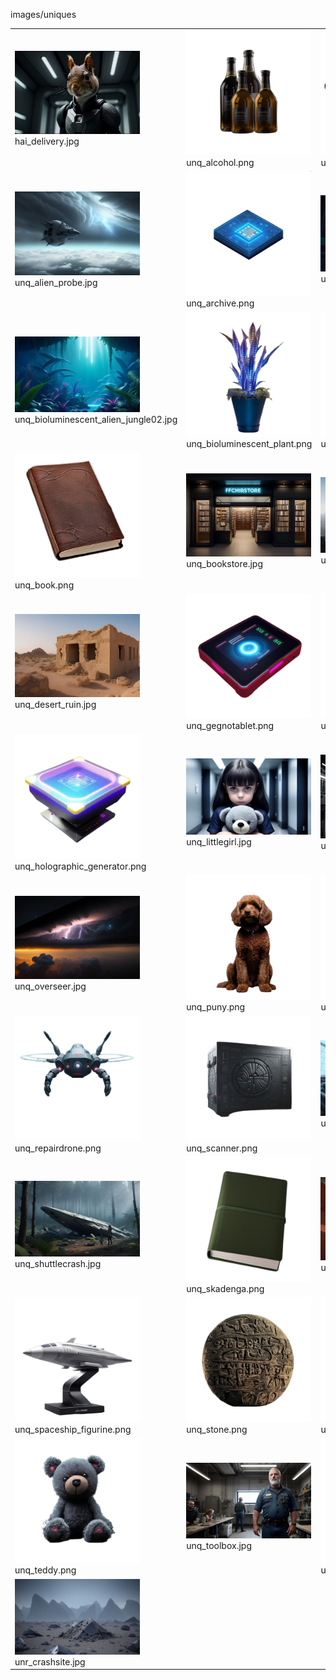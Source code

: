 images/uniques
<table>
	<tr>
		<td><img src="https://github.com/zuckung/endless-sky-plugins-graphics/blob/main/images/uniques/hai_delivery.jpg?raw=true" width="200"><br>
hai_delivery.jpg</td>
		<td><img src="https://github.com/zuckung/endless-sky-plugins-graphics/blob/main/images/uniques/unq_alcohol.png?raw=true" width="200"><br>
unq_alcohol.png</td>
		<td><img src="https://github.com/zuckung/endless-sky-plugins-graphics/blob/main/images/uniques/unq_alien_handgun.png?raw=true" width="200"><br>
unq_alien_handgun.png</td>
	</tr>
	<tr>
		<td><img src="https://github.com/zuckung/endless-sky-plugins-graphics/blob/main/images/uniques/unq_alien_probe.jpg?raw=true" width="200"><br>
unq_alien_probe.jpg</td>
		<td><img src="https://github.com/zuckung/endless-sky-plugins-graphics/blob/main/images/uniques/unq_archive.png?raw=true" width="200"><br>
unq_archive.png</td>
		<td><img src="https://github.com/zuckung/endless-sky-plugins-graphics/blob/main/images/uniques/unq_bioluminescent_alien_jungle01.jpg?raw=true" width="200"><br>
unq_bioluminescent_alien_jungle01.jpg</td>
	</tr>
	<tr>
		<td><img src="https://github.com/zuckung/endless-sky-plugins-graphics/blob/main/images/uniques/unq_bioluminescent_alien_jungle02.jpg?raw=true" width="200"><br>
unq_bioluminescent_alien_jungle02.jpg</td>
		<td><img src="https://github.com/zuckung/endless-sky-plugins-graphics/blob/main/images/uniques/unq_bioluminescent_plant.png?raw=true" width="200"><br>
unq_bioluminescent_plant.png</td>
		<td><img src="https://github.com/zuckung/endless-sky-plugins-graphics/blob/main/images/uniques/unq_bioreactor.png?raw=true" width="200"><br>
unq_bioreactor.png</td>
	</tr>
	<tr>
		<td><img src="https://github.com/zuckung/endless-sky-plugins-graphics/blob/main/images/uniques/unq_book.png?raw=true" width="200"><br>
unq_book.png</td>
		<td><img src="https://github.com/zuckung/endless-sky-plugins-graphics/blob/main/images/uniques/unq_bookstore.jpg?raw=true" width="200"><br>
unq_bookstore.jpg</td>
		<td><img src="https://github.com/zuckung/endless-sky-plugins-graphics/blob/main/images/uniques/unq_crashedgegno.jpg?raw=true" width="200"><br>
unq_crashedgegno.jpg</td>
	</tr>
	<tr>
		<td><img src="https://github.com/zuckung/endless-sky-plugins-graphics/blob/main/images/uniques/unq_desert_ruin.jpg?raw=true" width="200"><br>
unq_desert_ruin.jpg</td>
		<td><img src="https://github.com/zuckung/endless-sky-plugins-graphics/blob/main/images/uniques/unq_gegnotablet.png?raw=true" width="200"><br>
unq_gegnotablet.png</td>
		<td><img src="https://github.com/zuckung/endless-sky-plugins-graphics/blob/main/images/uniques/unq_gravglass.png?raw=true" width="200"><br>
unq_gravglass.png</td>
	</tr>
	<tr>
		<td><img src="https://github.com/zuckung/endless-sky-plugins-graphics/blob/main/images/uniques/unq_holographic_generator.png?raw=true" width="200"><br>
unq_holographic_generator.png</td>
		<td><img src="https://github.com/zuckung/endless-sky-plugins-graphics/blob/main/images/uniques/unq_littlegirl.jpg?raw=true" width="200"><br>
unq_littlegirl.jpg</td>
		<td><img src="https://github.com/zuckung/endless-sky-plugins-graphics/blob/main/images/uniques/unq_outfitter_holo.jpg?raw=true" width="200"><br>
unq_outfitter_holo.jpg</td>
	</tr>
	<tr>
		<td><img src="https://github.com/zuckung/endless-sky-plugins-graphics/blob/main/images/uniques/unq_overseer.jpg?raw=true" width="200"><br>
unq_overseer.jpg</td>
		<td><img src="https://github.com/zuckung/endless-sky-plugins-graphics/blob/main/images/uniques/unq_puny.png?raw=true" width="200"><br>
unq_puny.png</td>
		<td><img src="https://github.com/zuckung/endless-sky-plugins-graphics/blob/main/images/uniques/unq_quantum_ring.png?raw=true" width="200"><br>
unq_quantum_ring.png</td>
	</tr>
	<tr>
		<td><img src="https://github.com/zuckung/endless-sky-plugins-graphics/blob/main/images/uniques/unq_repairdrone.png?raw=true" width="200"><br>
unq_repairdrone.png</td>
		<td><img src="https://github.com/zuckung/endless-sky-plugins-graphics/blob/main/images/uniques/unq_scanner.png?raw=true" width="200"><br>
unq_scanner.png</td>
		<td><img src="https://github.com/zuckung/endless-sky-plugins-graphics/blob/main/images/uniques/unq_shipyard.jpg?raw=true" width="200"><br>
unq_shipyard.jpg</td>
	</tr>
	<tr>
		<td><img src="https://github.com/zuckung/endless-sky-plugins-graphics/blob/main/images/uniques/unq_shuttlecrash.jpg?raw=true" width="200"><br>
unq_shuttlecrash.jpg</td>
		<td><img src="https://github.com/zuckung/endless-sky-plugins-graphics/blob/main/images/uniques/unq_skadenga.png?raw=true" width="200"><br>
unq_skadenga.png</td>
		<td><img src="https://github.com/zuckung/endless-sky-plugins-graphics/blob/main/images/uniques/unq_socket.jpg?raw=true" width="200"><br>
unq_socket.jpg</td>
	</tr>
	<tr>
		<td><img src="https://github.com/zuckung/endless-sky-plugins-graphics/blob/main/images/uniques/unq_spaceship_figurine.png?raw=true" width="200"><br>
unq_spaceship_figurine.png</td>
		<td><img src="https://github.com/zuckung/endless-sky-plugins-graphics/blob/main/images/uniques/unq_stone.png?raw=true" width="200"><br>
unq_stone.png</td>
		<td><img src="https://github.com/zuckung/endless-sky-plugins-graphics/blob/main/images/uniques/unq_survival.png?raw=true" width="200"><br>
unq_survival.png</td>
	</tr>
	<tr>
		<td><img src="https://github.com/zuckung/endless-sky-plugins-graphics/blob/main/images/uniques/unq_teddy.png?raw=true" width="200"><br>
unq_teddy.png</td>
		<td><img src="https://github.com/zuckung/endless-sky-plugins-graphics/blob/main/images/uniques/unq_toolbox.jpg?raw=true" width="200"><br>
unq_toolbox.jpg</td>
		<td><img src="https://github.com/zuckung/endless-sky-plugins-graphics/blob/main/images/uniques/unq_toolbox.png?raw=true" width="200"><br>
unq_toolbox.png</td>
	</tr>
	<tr>
		<td><img src="https://github.com/zuckung/endless-sky-plugins-graphics/blob/main/images/uniques/unr_crashsite.jpg?raw=true" width="200"><br>
unr_crashsite.jpg</td>
		<td></td>
		<td></td>
	</tr>
</table>

